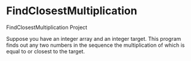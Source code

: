 # FindClosestMultiplication
FindClosestMultiplication Project

Suppose you have an integer array and an integer target. 
This program finds out any two numbers in the sequence the multiplication of which is equal to or closest to the target.
